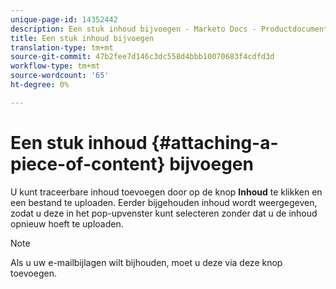 ```yaml
---
unique-page-id: 14352442
description: Een stuk inhoud bijvoegen - Marketo Docs - Productdocumentatie
title: Een stuk inhoud bijvoegen
translation-type: tm+mt
source-git-commit: 47b2fee7d146c3dc558d4bbb10070683f4cdfd3d
workflow-type: tm+mt
source-wordcount: '65'
ht-degree: 0%

---
```



# Een stuk inhoud {#attaching-a-piece-of-content} bijvoegen

U kunt traceerbare inhoud toevoegen door op de knop **Inhoud** te klikken en een bestand te uploaden. Eerder bijgehouden inhoud wordt weergegeven, zodat u deze in het pop-upvenster kunt selecteren zonder dat u de inhoud opnieuw hoeft te uploaden.

>[!NOTE]
>
>Als u uw e-mailbijlagen wilt bijhouden, moet u deze via deze knop toevoegen.

